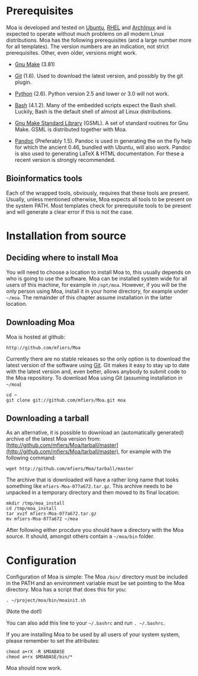 # Prerequisites

Moa is developed and tested on [Ubuntu](http://www.ubuntu.com),
[RHEL](http://www.redhat.com) and
[Archlinux](http://www.archlinux.org) and is expected to operate
without much problems on all modern Linux distributions. Moa has the
following prerequisites (and a large number more for all templates).
The version numbers are an indication, not strict prerequisites.
Other, even older, versions might work.

* [Gnu Make](http://www.gnu.org/software/make/) (3.81)

* [Git](http://git-scm.com/) (1.6). Used to download the latest version,
  and possibly by the git plugin. 

* [Python](http://python.org) (2.6). Python version 2.5 and lower or
  3.0 will not work.

* [Bash](http://www.gnu.org/software/bash/) (4.1.2). Many of the
  embedded scripts expect the Bash shell. Luckily, Bash is the default
  shell of almost all Linux distributions.

* [Gnu Make Standard Library](http://sourceforge.net/gsml) (GSML). A
  set of standard routines for Gnu Make. GSML is distributed together
  with Moa.
 
* [Pandoc](http://johnmacfarlane.net/pandoc/) (Preferably 1.5). Pandoc
  is used in generating the on the fly help for which the ancient
  0.46, bundled with Ubuntu, will also work. Pandoc is also used to
  generating LaTeX & HTML documentation. For these a recent version is
  strongly recommended.

## Bioinformatics tools

Each of the wrapped tools, obviously, requires that these tools are
present. Usually, unless mentioned otherwise, Moa expects all tools to
be present on the system PATH.  Most templates check for prerequisite
tools to be present and will generate a clear error if this is not the
case.

# Installation from source

## Deciding where to install Moa

You will need to choose a location to install Moa to, this usually
depends on who is going to use the software. Moa can be installed
system wide for all users of this machine, for example in
`/opt/moa`. However, if you will be the only person using Moa, install
it in your home directory, for example under `~/moa`. The remainder of
this chapter assume installation in the latter location.

## Downloading Moa

Moa is hosted at github:

    http://github.com/mfiers/Moa

Currently there are no stable releases so the only option is to
download the latest version of the software using
[Git](http://git-scm.com/). Git makes it easy to stay up to date with
the latest version and, even better, allows anybody to submit code to
the Moa repository. To download Moa using Git (assuming installation
in `~/moa`)

    cd ~
    git clone git://github.com/mfiers/Moa.git moa


## Downloading a tarball

As an alternative, it is possible to download an (automatically
generated) archive of the latest Moa version from:
[http://github.com/mfiers/Moa/tarball/master](http://github.com/mfiers/Moa/tarball/master),
for example with the following command:
    
    wget http://github.com/mfiers/Moa/tarball/master


The archive that is downloaded will have a rather long name that looks
something like `mfiers-Moa-077a672.tar.gz`. This archive needs to be
unpacked in a temporary directory and then moved to its final
location:

    mkdir /tmp/moa_install
    cd /tmp/moa_install
    tar xvzf mfiers-Moa-077a672.tar.gz
    mv mfiers-Moa-077a672 ~/moa

After following either procdure you should have a directory with the
Moa source. It should, amongst others contain a `~/moa/bin` folder.

# Configuration

Configuration of Moa is simple: The Moa `/bin/` directory must be
included in the PATH and an environment variable must be set pointing
to the Moa directory. Moa has a script that does this for you:

    . ~/project/moa/bin/moainit.sh

(Note the dot!)

You can also add this line to your `~/.bashrc` and run `. ~/.bashrc`.

If you are installing Moa to be used by all users of your system
system, please remember to set the attributes:
    
    chmod a+rX -R $MOABASE
    chmod a+rx $MOABASE/bin/*

Moa should now work.
